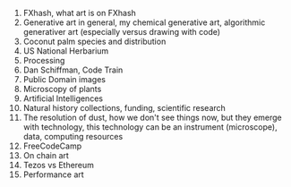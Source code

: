 1. FXhash, what art is on FXhash
2. Generative art in general, my chemical generative art, algorithmic generativer art (especially versus drawing with code)
3. Coconut palm species and distribution
4. US National Herbarium
5. Processing
6. Dan Schiffman, Code Train
7. Public Domain images
8. Microscopy of plants
9. Artificial Intelligences
10. Natural history collections, funding, scientific research
11. The resolution of dust, how we don't see things now, but they emerge with technology, this technology can be an instrument (microscope), data, computing resources
12. FreeCodeCamp
13. On chain art
14. Tezos vs Ethereum
15. Performance art
